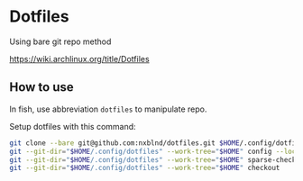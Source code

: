 # Dotfiles

Using bare git repo method

https://wiki.archlinux.org/title/Dotfiles

## How to use

In fish, use abbreviation `dotfiles` to manipulate repo.

Setup dotfiles with this command:
```sh
git clone --bare git@github.com:nxblnd/dotfiles.git $HOME/.config/dotfiles && \
git --git-dir="$HOME/.config/dotfiles" --work-tree="$HOME" config --local status.showUntrackedFiles no && \
git --git-dir="$HOME/.config/dotfiles" --work-tree="$HOME" sparse-checkout set --no-cone '/*' '!README.md' && \
git --git-dir="$HOME/.config/dotfiles" --work-tree="$HOME" checkout
```
